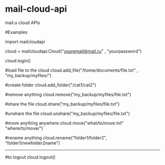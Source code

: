 mail-cloud-api
==============

mail.u cloud APIs

#Examples


import mailcloudapi

cloud = mailcloudapi.Cloud("youremail@mail.ru" , "yourpassword")

cloud.login()


#load file to the cloud
cloud.add_file("/home/documents/file.txt" , "my_backup/myfiles/") 

#create folder 
cloud.add_folder("/cat1/cat2")

#remove anything 
cloud.remove("my_backup/myfiles/file.txt")

#share the file
cloud.share("my_backup/myfiles/file.txt")

#unshare the file
cloud.unshare("my_backup/myfiles/file.txt")

#move anything anywhere
cloud.move("what/to/move.txt" "where/to/move/")

#rename anything
cloud.rename("folder1/folder2", "folder1/newfolder2name")

----------------------------------------------------
#to logout
cloud.logout()

